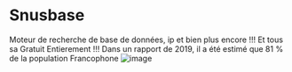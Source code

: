 # Snusbase
Moteur de recherche de base de données, ip et bien plus encore !!! Et tous sa Gratuit Entierement !!! Dans un rapport de 2019, il a été estimé que 81 % de la population Francophone 
![image](https://github.com/b8dy/Snusbase/assets/128633074/5fd2ec5a-93bf-46cc-97d2-a258d747f6df)

